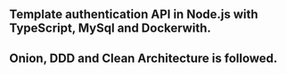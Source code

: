 ## Template authentication API in Node.js with TypeScript, MySql and Dockerwith. 
## Onion, DDD and Clean Architecture is followed.
